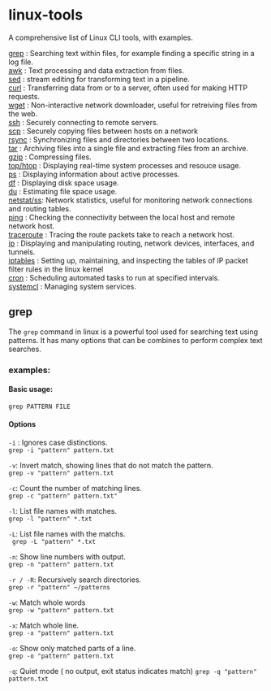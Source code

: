 # linux-tools
A comprehensive list of Linux CLI tools, with examples.

[grep]() : Searching text within files, for example finding a specific string in a log file. <br>
[awk]() : Text processing and data extraction from files.<br>
[sed]() : stream editing for transforming text in a pipeline.<br>
[curl]() : Transferring data from or to a server, often used for making HTTP requests.<br>
[wget]() : Non-interactive network downloader, useful for retreiving files from the web.<br>
[ssh]() : Securely connecting to remote servers.<br>
[scp]() : Securely copying files between hosts on a network<br>
[rsync]() : Synchronizing files and directories between two locations.<br>
[tar]() : Archiving files into a single file and extracting files from an archive.<br>
[gzip]() : Compressing files.<br>
[top/htop]() : Displaying real-time system processes and resouce usage.<br>
[ps]() : Displaying information about active processes. <br>
[df]() : Displaying disk space usage.<br>
[du]() : Estimating file space usage.<br>
[netstat/ss](): Network statistics, useful for monitoring network connections and routing tables.<br>
[ping]() : Checking the connectivity between the local host and remote network host.<br>
[traceroute]() : Tracing the route packets take to reach a network host.<br>
[ip]() : Displaying and manipulating routing, network devices, interfaces, and tunnels.<br>
[iptables]() : Setting up, maintaining, and inspecting the tables of IP packet filter rules in the linux kernel<br>
[cron]() : Scheduling automated tasks to run at specified intervals. <br>
[systemcl]() : Managing system services.<br>

## grep
The `grep` command in linux is a powerful tool used for searching text using patterns. It has many options that can be combines to perform complex text searches.

### examples:
#### Basic usage:
```grep PATTERN FILE```

#### Options
`-i` : Ignores case distinctions. <br>
```grep -i "pattern" pattern.txt```

`-v`: Invert match, showing lines that do not match the pattern. <br>
```grep -v "pattern" pattern.txt```

`-c`: Count the number of matching lines. <br>
```grep -c "pattern" pattern.txt"```

`-l`: List file names with matches. <br> 
``` grep -l "pattern" *.txt ```

`-L`: List file names with the matchs. <br>
``` grep -L "pattern" *.txt```

`-n`: Show line numbers with output. <br>
``` grep -n "pattern" pattern.txt ```

`-r / -R`: Recursively search directories. <br>
``` grep -r "pattern" ~/patterns ```

`-w`: Match whole words <br>
``` grep -w "pattern" pattern.txt ```

`-x`: Match whole line. <br>
``` grep -x "pattern" pattern.txt ```

`-o`: Show only matched parts of a line. <br>
``` grep -o "pattern" pattern.txt ```

`-q`: Quiet mode ( no output, exit status indicates match)
``` grep -q "pattern" pattern.txt ```